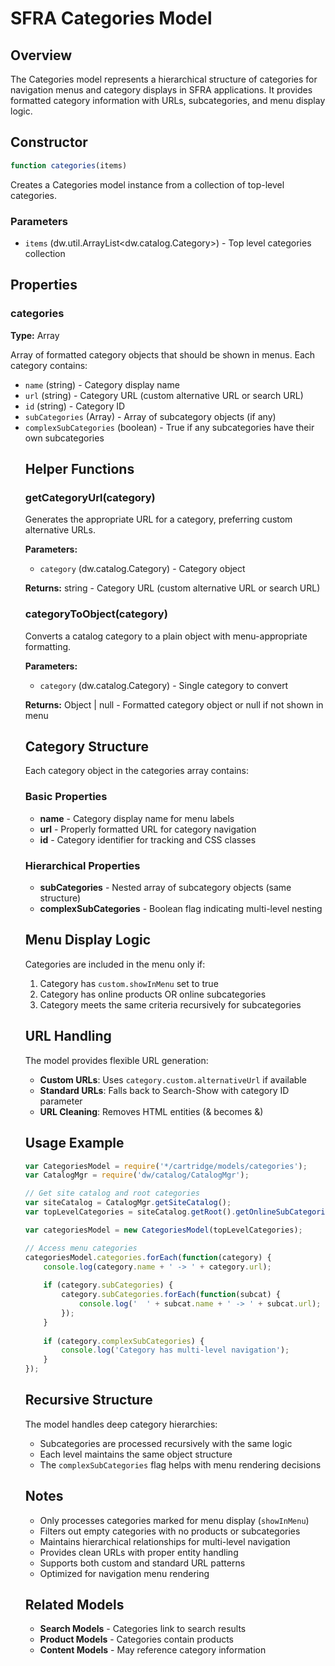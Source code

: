# SFRA Categories Model

## Overview

The Categories model represents a hierarchical structure of categories for navigation menus and category displays in SFRA applications. It provides formatted category information with URLs, subcategories, and menu display logic.

## Constructor

```javascript
function categories(items)
```

Creates a Categories model instance from a collection of top-level categories.

### Parameters

- `items` (dw.util.ArrayList<dw.catalog.Category>) - Top level categories collection

## Properties

### categories
**Type:** Array<Object>

Array of formatted category objects that should be shown in menus. Each category contains:
- `name` (string) - Category display name
- `url` (string) - Category URL (custom alternative URL or search URL)
- `id` (string) - Category ID
- `subCategories` (Array<Object>) - Array of subcategory objects (if any)
- `complexSubCategories` (boolean) - True if any subcategories have their own subcategories

## Helper Functions

### getCategoryUrl(category)
Generates the appropriate URL for a category, preferring custom alternative URLs.

**Parameters:**
- `category` (dw.catalog.Category) - Category object

**Returns:** string - Category URL (custom alternative URL or search URL)

### categoryToObject(category)
Converts a catalog category to a plain object with menu-appropriate formatting.

**Parameters:**
- `category` (dw.catalog.Category) - Single category to convert

**Returns:** Object | null - Formatted category object or null if not shown in menu

## Category Structure

Each category object in the categories array contains:

### Basic Properties
- **name** - Category display name for menu labels
- **url** - Properly formatted URL for category navigation
- **id** - Category identifier for tracking and CSS classes

### Hierarchical Properties
- **subCategories** - Nested array of subcategory objects (same structure)
- **complexSubCategories** - Boolean flag indicating multi-level nesting

## Menu Display Logic

Categories are included in the menu only if:
1. Category has `custom.showInMenu` set to true
2. Category has online products OR online subcategories
3. Category meets the same criteria recursively for subcategories

## URL Handling

The model provides flexible URL generation:
- **Custom URLs**: Uses `category.custom.alternativeUrl` if available
- **Standard URLs**: Falls back to Search-Show with category ID parameter
- **URL Cleaning**: Removes HTML entities (&amp; becomes &)

## Usage Example

```javascript
var CategoriesModel = require('*/cartridge/models/categories');
var CatalogMgr = require('dw/catalog/CatalogMgr');

// Get site catalog and root categories
var siteCatalog = CatalogMgr.getSiteCatalog();
var topLevelCategories = siteCatalog.getRoot().getOnlineSubCategories();

var categoriesModel = new CategoriesModel(topLevelCategories);

// Access menu categories
categoriesModel.categories.forEach(function(category) {
    console.log(category.name + ' -> ' + category.url);
    
    if (category.subCategories) {
        category.subCategories.forEach(function(subcat) {
            console.log('  ' + subcat.name + ' -> ' + subcat.url);
        });
    }
    
    if (category.complexSubCategories) {
        console.log('Category has multi-level navigation');
    }
});
```

## Recursive Structure

The model handles deep category hierarchies:
- Subcategories are processed recursively with the same logic
- Each level maintains the same object structure
- The `complexSubCategories` flag helps with menu rendering decisions

## Notes

- Only processes categories marked for menu display (`showInMenu`)
- Filters out empty categories with no products or subcategories
- Maintains hierarchical relationships for multi-level navigation
- Provides clean URLs with proper entity handling
- Supports both custom and standard URL patterns
- Optimized for navigation menu rendering

## Related Models

- **Search Models** - Categories link to search results
- **Product Models** - Categories contain products
- **Content Models** - May reference category information
